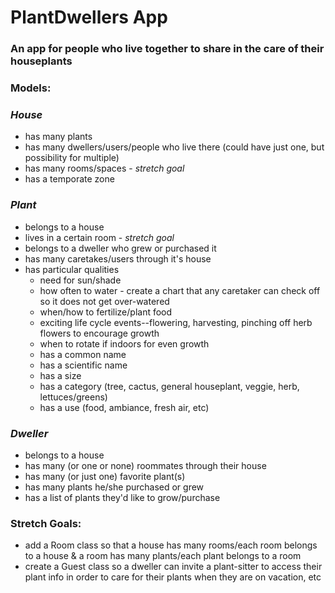 # PlantDwellers App
### An app for people who live together to share in the care of their houseplants

### __Models:__

### _House_
- has many plants
- has many dwellers/users/people who live there (could have just one, but possibility for multiple)
- has many rooms/spaces - _stretch goal_
- has a temporate zone

### _Plant_
- belongs to a house
- lives in a certain room - _stretch goal_
- belongs to a dweller who grew or purchased it
- has many caretakes/users through it's house
- has particular qualities
  - need for sun/shade
  - how often to water - create a chart that any caretaker can check off so it does not get over-watered
  - when/how to fertilize/plant food
  - exciting life cycle events--flowering, harvesting, pinching off herb flowers to encourage growth
  - when to rotate if indoors for even growth
  - has a common name
  - has a scientific name
  - has a size
  - has a category (tree, cactus, general houseplant, veggie, herb, lettuces/greens)
  - has a use (food, ambiance, fresh air, etc)

### _Dweller_
- belongs to a house
- has many (or one or none) roommates through their house
- has many (or just one) favorite plant(s)
- has many plants he/she purchased or grew
- has a list of plants they'd like to grow/purchase


### __Stretch Goals:__
- add a Room class so that a house has many rooms/each room belongs to a house & a room has many plants/each plant belongs to a room
- create a Guest class so a dweller can invite a plant-sitter to access their plant info in order to care for their plants when they are on vacation, etc
